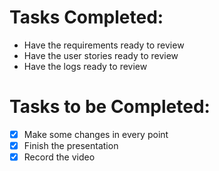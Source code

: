 # Tasks Completed:
* Have the requirements ready to review
* Have the user stories ready to review
* Have the logs ready to review

# Tasks to be Completed:
- [X] Make some changes in every point
- [X] Finish the presentation
- [X] Record the video
